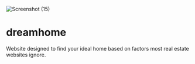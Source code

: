 ![Screenshot (15)](https://user-images.githubusercontent.com/69469670/197390771-65b8c7f3-6e66-46cb-b780-4c98b0c93f20.png)
# dreamhome
Website designed to find your ideal home based on factors most real estate websites ignore.
